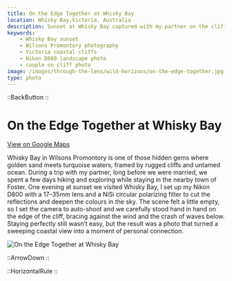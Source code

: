 ```yaml
---
title: On the Edge Together at Whisky Bay
location: Whisky Bay,Victoria, Australia
description: Sunset at Whisky Bay captured with my partner on the cliffs of Wilsons Promontory — a wild, personal moment against the endless ocean horizon.
keywords:
    - Whisky Bay sunset
    - Wilsons Promontory photography
    - Victoria coastal cliffs
    - Nikon D800 landscape photo
    - couple on cliff photo
image: /images/through-the-lens/wild-horizons/on-the-edge-together.jpg
type: photo
---
```


::BackButton
::

# On the Edge Together at Whisky Bay

<a href="https://www.google.com/maps/search/?api=1&query=Whisky+Bay,Victoria,+Australia" target="_blank" rel="noopener noreferrer">View on Google Maps</a>

Whisky Bay in Wilsons Promontory is one of those hidden gems where golden sand meets turquoise waters, framed by rugged cliffs and untamed ocean. During a trip with my partner, long before we were married, we spent a few days hiking and exploring while staying in the nearby town of Foster. One evening at sunset we visited Whisky Bay, I set up my Nikon D800 with a 17–35mm lens and a NiSi circular polarizing filter to cut the reflections and deepen the colours in the sky. The scene felt a little empty, so I set the camera to auto-shoot and we carefully stood hand in hand on the edge of the cliff, bracing against the wind and the crash of waves below. Staying perfectly still wasn’t easy, but the result was a photo that turned a sweeping coastal view into a moment of personal connection.

![On the Edge Together at Whisky Bay](/images/through-the-lens/wild-horizons/on-the-edge-together.jpg)

<div class="mb-8"></div>

::ArrowDown
::

<div class="mb-8"></div>

::HorizontalRule
::
